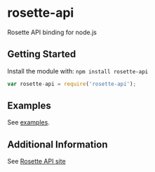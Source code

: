 # rosette-api

Rosette API binding for node.js

## Getting Started
Install the module with: `npm install rosette-api`

```javascript
var rosette-api = require('rosette-api');
```

## Examples
See [examples](examples).

## Additional Information
See [Rosette API site](https://developer.rosette.com/)